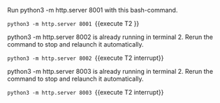 



Run python3 -m http.server 8001 with this bash-command. 

`python3 -m http.server 8001 `{{execute T2 }}





 python3 -m http.server 8002 is already running in terminal 2. Rerun the command to stop and relaunch it automatically. 

`python3 -m http.server 8002 `{{execute T2 interrupt}}





 python3 -m http.server 8003 is already running in terminal 2. Rerun the command to stop and relaunch it automatically. 

`python3 -m http.server 8003 `{{execute T2 interrupt}}

